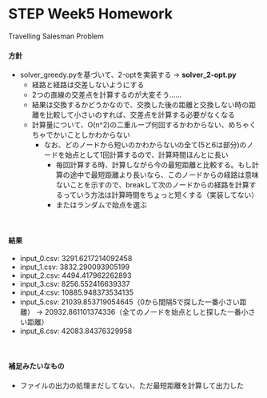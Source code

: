 # STEP Week5 Homework

Travelling Salesman Problem

#### 方針

- solver_greedy.pyを基づいて、2-optを実装する -> **solver_2-opt.py**
  - 経路と経路は交差しないようにする
  - 2つの直線の交差点を計算するのが大変そう……
  - 結果は交換するかどうかなので、交換した後の距離と交換しない時の距離を比較して小さいのすれば、交差点を計算する必要がなくなる
  - 計算量について、O(n^2)の二重ループ何回するかわからない、めちゃくちゃでかいことしかわからない
    - なお、どのノードから短いのかわからないの全て(5と6は部分)のノードを始点として1回計算するので、計算時間ほんとに長い
      - 毎回計算する時、計算しながら今の最短距離と比較する。もし計算の途中で最短距離より長いなら、このノードからの経路は意味ないことを示すので、breakして次のノードからの経路を計算するっていう方法は計算時間をちょっと短くする（実装してない）
      - またはランダムで始点を選ぶ

<br>

#### 結果

- input_0.csv: 3291.6217214092458
- input_1.csv: 3832.290093905199
- input_2.csv: 4494.417962262893
- input_3.csv: 8256.552416639337
- input_4:csv: 10885.948373534135
- input_5.csv: 21039.853719054645（0から間隔5で探した一番小さい距離）  -> 20932.861101374336（全てのノードを始点としと探した一番小さい距離）
- input_6.csv: 42083.84376329958

<br>

#### 補足みたいなもの

- ファイルの出力の処理まだしてない、ただ最短距離を計算して出力した